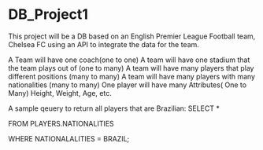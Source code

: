 # DB_Project1
This project will be a DB based on an English Premier League Football team, Chelsea FC using an API to integrate the data for the team.

A Team will have one coach(one to one)
A team will have one stadium that the team plays out of (one to many)
A team will have many players that play different positions (many to many)
A team will have many players with many nationalities (many to many)
One player will have many Attributes( One to Many) Height, Weight, Age, etc.

A sample qeuery to return all players that are Brazilian:
SELECT * 

FROM PLAYERS.NATIONALITIES

WHERE NATIONALALITIES = BRAZIL;
